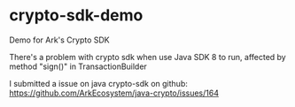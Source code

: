 # crypto-sdk-demo
Demo for Ark's Crypto SDK

There's a problem with crypto sdk when use Java SDK 8 to run, affected by method "sign()" in TransactionBuilder

I submitted a issue on java crypto-sdk on github:
https://github.com/ArkEcosystem/java-crypto/issues/164
